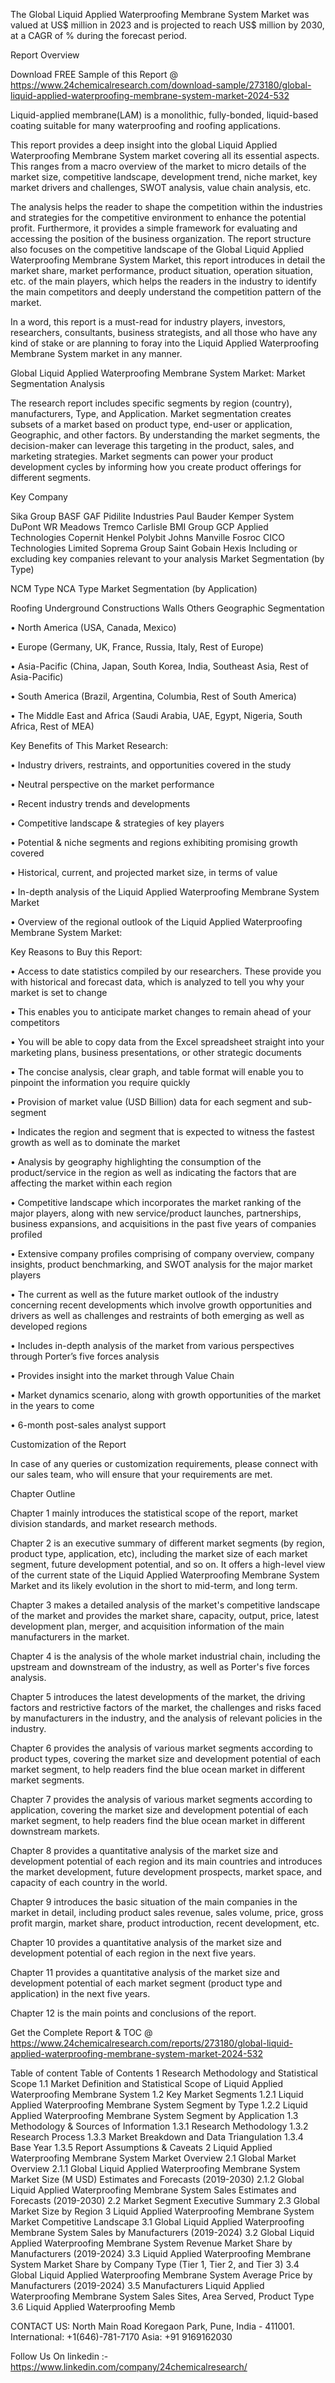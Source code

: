The Global Liquid Applied Waterproofing Membrane System Market was valued at US$ million in 2023 and is projected to reach US$ million by 2030, at a CAGR of % during the forecast period.

Report Overview

Download FREE Sample of this Report @ https://www.24chemicalresearch.com/download-sample/273180/global-liquid-applied-waterproofing-membrane-system-market-2024-532

Liquid-applied membrane(LAM) is a monolithic, fully-bonded, liquid-based coating suitable for many waterproofing and roofing applications.

This report provides a deep insight into the global Liquid Applied Waterproofing Membrane System market covering all its essential aspects. This ranges from a macro overview of the market to micro details of the market size, competitive landscape, development trend, niche market, key market drivers and challenges, SWOT analysis, value chain analysis, etc.

The analysis helps the reader to shape the competition within the industries and strategies for the competitive environment to enhance the potential profit. Furthermore, it provides a simple framework for evaluating and accessing the position of the business organization. The report structure also focuses on the competitive landscape of the Global Liquid Applied Waterproofing Membrane System Market, this report introduces in detail the market share, market performance, product situation, operation situation, etc. of the main players, which helps the readers in the industry to identify the main competitors and deeply understand the competition pattern of the market.

In a word, this report is a must-read for industry players, investors, researchers, consultants, business strategists, and all those who have any kind of stake or are planning to foray into the Liquid Applied Waterproofing Membrane System market in any manner.

Global Liquid Applied Waterproofing Membrane System Market: Market Segmentation Analysis

The research report includes specific segments by region (country), manufacturers, Type, and Application. Market segmentation creates subsets of a market based on product type, end-user or application, Geographic, and other factors. By understanding the market segments, the decision-maker can leverage this targeting in the product, sales, and marketing strategies. Market segments can power your product development cycles by informing how you create product offerings for different segments.

Key Company

Sika Group
BASF
GAF
Pidilite Industries
Paul Bauder
Kemper System
DuPont
WR Meadows
Tremco
Carlisle
BMI Group
GCP Applied Technologies
Copernit
Henkel Polybit
Johns Manville
Fosroc
CICO Technologies Limited
Soprema Group
Saint Gobain
Hexis
Including or excluding key companies relevant to your analysis
Market Segmentation (by Type)

NCM Type
NCA Type
Market Segmentation (by Application)

Roofing
Underground Constructions
Walls
Others
Geographic Segmentation

• North America (USA, Canada, Mexico)

• Europe (Germany, UK, France, Russia, Italy, Rest of Europe)

• Asia-Pacific (China, Japan, South Korea, India, Southeast Asia, Rest of Asia-Pacific)

• South America (Brazil, Argentina, Columbia, Rest of South America)

• The Middle East and Africa (Saudi Arabia, UAE, Egypt, Nigeria, South Africa, Rest of MEA)

Key Benefits of This Market Research:

• Industry drivers, restraints, and opportunities covered in the study

• Neutral perspective on the market performance

• Recent industry trends and developments

• Competitive landscape & strategies of key players

• Potential & niche segments and regions exhibiting promising growth covered

• Historical, current, and projected market size, in terms of value

• In-depth analysis of the Liquid Applied Waterproofing Membrane System Market

• Overview of the regional outlook of the Liquid Applied Waterproofing Membrane System Market:

Key Reasons to Buy this Report:

• Access to date statistics compiled by our researchers. These provide you with historical and forecast data, which is analyzed to tell you why your market is set to change

• This enables you to anticipate market changes to remain ahead of your competitors

• You will be able to copy data from the Excel spreadsheet straight into your marketing plans, business presentations, or other strategic documents

• The concise analysis, clear graph, and table format will enable you to pinpoint the information you require quickly

• Provision of market value (USD Billion) data for each segment and sub-segment

• Indicates the region and segment that is expected to witness the fastest growth as well as to dominate the market

• Analysis by geography highlighting the consumption of the product/service in the region as well as indicating the factors that are affecting the market within each region

• Competitive landscape which incorporates the market ranking of the major players, along with new service/product launches, partnerships, business expansions, and acquisitions in the past five years of companies profiled

• Extensive company profiles comprising of company overview, company insights, product benchmarking, and SWOT analysis for the major market players

• The current as well as the future market outlook of the industry concerning recent developments which involve growth opportunities and drivers as well as challenges and restraints of both emerging as well as developed regions

• Includes in-depth analysis of the market from various perspectives through Porter’s five forces analysis

• Provides insight into the market through Value Chain

• Market dynamics scenario, along with growth opportunities of the market in the years to come

• 6-month post-sales analyst support

Customization of the Report

In case of any queries or customization requirements, please connect with our sales team, who will ensure that your requirements are met.

Chapter Outline

Chapter 1 mainly introduces the statistical scope of the report, market division standards, and market research methods.

Chapter 2 is an executive summary of different market segments (by region, product type, application, etc), including the market size of each market segment, future development potential, and so on. It offers a high-level view of the current state of the Liquid Applied Waterproofing Membrane System Market and its likely evolution in the short to mid-term, and long term.

Chapter 3 makes a detailed analysis of the market's competitive landscape of the market and provides the market share, capacity, output, price, latest development plan, merger, and acquisition information of the main manufacturers in the market.

Chapter 4 is the analysis of the whole market industrial chain, including the upstream and downstream of the industry, as well as Porter's five forces analysis.

Chapter 5 introduces the latest developments of the market, the driving factors and restrictive factors of the market, the challenges and risks faced by manufacturers in the industry, and the analysis of relevant policies in the industry.

Chapter 6 provides the analysis of various market segments according to product types, covering the market size and development potential of each market segment, to help readers find the blue ocean market in different market segments.

Chapter 7 provides the analysis of various market segments according to application, covering the market size and development potential of each market segment, to help readers find the blue ocean market in different downstream markets.

Chapter 8 provides a quantitative analysis of the market size and development potential of each region and its main countries and introduces the market development, future development prospects, market space, and capacity of each country in the world.

Chapter 9 introduces the basic situation of the main companies in the market in detail, including product sales revenue, sales volume, price, gross profit margin, market share, product introduction, recent development, etc.

Chapter 10 provides a quantitative analysis of the market size and development potential of each region in the next five years.

Chapter 11 provides a quantitative analysis of the market size and development potential of each market segment (product type and application) in the next five years.

Chapter 12 is the main points and conclusions of the report.

Get the Complete Report & TOC @ https://www.24chemicalresearch.com/reports/273180/global-liquid-applied-waterproofing-membrane-system-market-2024-532

Table of content
Table of Contents
1 Research Methodology and Statistical Scope
1.1 Market Definition and Statistical Scope of Liquid Applied Waterproofing Membrane System
1.2 Key Market Segments
1.2.1 Liquid Applied Waterproofing Membrane System Segment by Type
1.2.2 Liquid Applied Waterproofing Membrane System Segment by Application
1.3 Methodology & Sources of Information
1.3.1 Research Methodology
1.3.2 Research Process
1.3.3 Market Breakdown and Data Triangulation
1.3.4 Base Year
1.3.5 Report Assumptions & Caveats
2 Liquid Applied Waterproofing Membrane System Market Overview
2.1 Global Market Overview
2.1.1 Global Liquid Applied Waterproofing Membrane System Market Size (M USD) Estimates and Forecasts (2019-2030)
2.1.2 Global Liquid Applied Waterproofing Membrane System Sales Estimates and Forecasts (2019-2030)
2.2 Market Segment Executive Summary
2.3 Global Market Size by Region
3 Liquid Applied Waterproofing Membrane System Market Competitive Landscape
3.1 Global Liquid Applied Waterproofing Membrane System Sales by Manufacturers (2019-2024)
3.2 Global Liquid Applied Waterproofing Membrane System Revenue Market Share by Manufacturers (2019-2024)
3.3 Liquid Applied Waterproofing Membrane System Market Share by Company Type (Tier 1, Tier 2, and Tier 3)
3.4 Global Liquid Applied Waterproofing Membrane System Average Price by Manufacturers (2019-2024)
3.5 Manufacturers Liquid Applied Waterproofing Membrane System Sales Sites, Area Served, Product Type
3.6 Liquid Applied Waterproofing Memb

CONTACT US:
North Main Road Koregaon Park, Pune, India - 411001.
International: +1(646)-781-7170
Asia: +91 9169162030

Follow Us On linkedin :- https://www.linkedin.com/company/24chemicalresearch/
